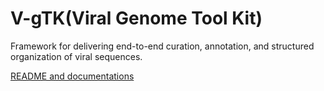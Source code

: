 # V-gTK(Viral Genome Tool Kit)
Framework for delivering end-to-end curation, annotation, and structured organization of viral sequences.

[README and documentations](https://josephhughes.github.io/V-gTK/)
